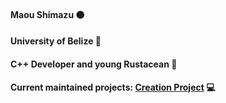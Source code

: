 #### Maou Shimazu 🟤
#### University of Belize 🏴
#### C++ Developer and young Rustacean 🦀
#### Current maintained projects: [Creation Project](https://github.com/Maou-Shimazu/Creation-Project) 💻

<!---
Maou-Shimazu/Maou-Shimazu is a ✨ special ✨ repository because its `README.md` (this file) appears on your GitHub profile.
You can click the Preview link to take a look at your changes.
--->
